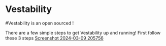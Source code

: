 # Vestability
#Vestability is an open sourced !

There are a few simple steps to get Vestability up and running!
First follow these 3 steps
[Screenshot 2024-03-09 205756](https://github.com/TriTechFLL/Vestability/assets/75490449/b1a00455-74e7-4969-b102-317e9fc0b261)
